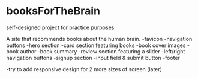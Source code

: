 # booksForTheBrain
self-designed project for practice purposes

A site that recommends books about the human brain.
-favicon
-navigation buttons
-hero section
-card section featuring books
  -book cover images
  -book author
  -book summary
-review section featuring a slider
  -left/right navigation buttons
-signup section
-input field & submit button
-footer

-try to add responsive design for 2 more sizes of screen (later)

